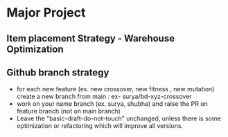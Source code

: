 
# Major Project
## Item placement Strategy - Warehouse Optimization

## Github branch strategy 

- for each new feature (ex. new crossover, new fitness , new mutation) create a new branch from main : ex- surya/bd-xyz-crossover
- work on your name branch (ex. surya, shubha) and raise the PR on feature branch (not on main branch) 
- Leave the "basic-draft-do-not-touch" unchanged, unless there is some optimization or refactoring which will improve all versions. 
